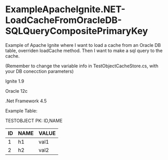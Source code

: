 # ExampleApacheIgnite.NET-LoadCacheFromOracleDB-SQLQueryCompositePrimaryKey
Example of Apache Ignite where I want to load a cache from an Oracle DB table, overriden loadCache method. Then I want to make a sql query to the cache.

(Remember to change the variable  info in TestObjectCacheStore.cs, with your DB conecction parameters)

Ignite 1.9

Oracle 12c

.Net Framework 4.5

Example Table:

TESTOBJECT
PK: ID,NAME

| ID | NAME  | VALUE  |
|----|-------|--------
| 1  | h1    | val1   |
| 2  | h2    | val2   |

